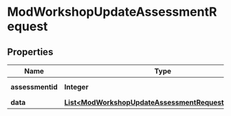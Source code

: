 

# ModWorkshopUpdateAssessmentRequest


## Properties

| Name | Type | Description | Notes |
|------------ | ------------- | ------------- | -------------|
|**assessmentid** | **Integer** | Assessment id. |  |
|**data** | [**List&lt;ModWorkshopUpdateAssessmentRequestDataInner&gt;**](ModWorkshopUpdateAssessmentRequestDataInner.md) |  |  |



